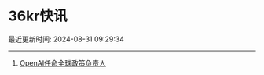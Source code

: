 # 36kr快讯

最近更新时间: 2024-08-31 09:29:34

--- 
1. [OpenAI任命全球政策负责人](https://www.36kr.com/newsflashes/2929366827260808) 
